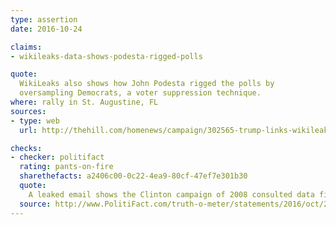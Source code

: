 ```yaml
---
type: assertion
date: 2016-10-24

claims:
- wikileaks-data-shows-podesta-rigged-polls

quote:
  WikiLeaks also shows how John Podesta rigged the polls by
  oversampling Democrats, a voter suppression technique.
where: rally in St. Augustine, FL
sources:
- type: web
  url: http://thehill.com/homenews/campaign/302565-trump-links-wikileaks-to-media-voter-suppression

checks:
- checker: politifact
  rating: pants-on-fire
  sharethefacts: a2406c00-0c22-4ea9-80cf-47ef7e301b30
  quote:
    A leaked email shows the Clinton campaign of 2008 consulted data firm that suggest oversampling in what is likely internal polling. The term refers to a common technique used by pollsters to analyze demographics groups more precisely than possible in a random sample.
  source: http://www.PolitiFact.com/truth-o-meter/statements/2016/oct/25/donald-trump/trump-absurd-claims-podesta-rigged-polls/
---
```

